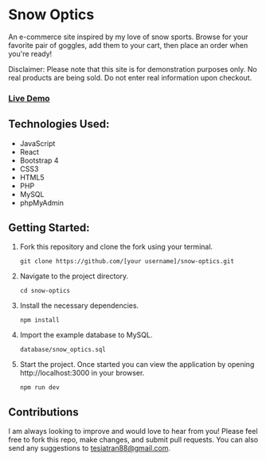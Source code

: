 # Snow Optics

An e-commerce site inspired by my love of snow sports. Browse for your favorite pair of goggles, add them to your cart, then place an order when you're ready!

Disclaimer: Please note that this site is for demonstration purposes only. No real products are being sold. Do not enter real information upon checkout.

### [Live Demo](http://snowoptics.tesiatran.com/)

## Technologies Used:

- JavaScript
- React
- Bootstrap 4
- CSS3
- HTML5
- PHP
- MySQL
- phpMyAdmin

## Getting Started:

1. Fork this repository and clone the fork using your terminal.

    ```shell
    git clone https://github.com/[your username]/snow-optics.git
    ```

2. Navigate to the project directory.

    ```shell
    cd snow-optics
    ```

3. Install the necessary dependencies.

    ```shell
    npm install
    ```

4. Import the example database to MySQL.

    ```shell
    database/snow_optics.sql
    ```

5. Start the project. Once started you can view the application by opening http://localhost:3000 in your browser.

    ```shell
    npm run dev
    ```

## Contributions

I am always looking to improve and would love to hear from you! Please feel free to fork this repo, make changes, and submit pull requests. You can also send any suggestions to [tesiatran88@gmail.com](mailto:tesiatran88@gmail.com).
